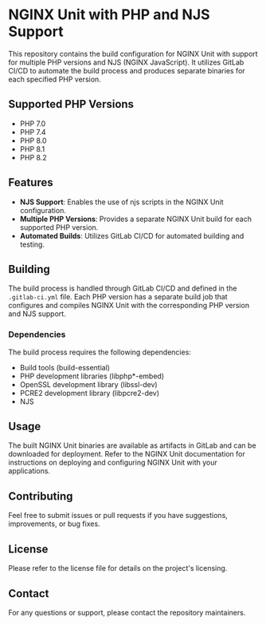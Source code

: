 # NGINX Unit with PHP and NJS Support

This repository contains the build configuration for NGINX Unit with support for multiple PHP versions and NJS (NGINX JavaScript). It utilizes GitLab CI/CD to automate the build process and produces separate binaries for each specified PHP version.

## Supported PHP Versions

- PHP 7.0
- PHP 7.4
- PHP 8.0
- PHP 8.1
- PHP 8.2

## Features

- **NJS Support**: Enables the use of njs scripts in the NGINX Unit configuration.
- **Multiple PHP Versions**: Provides a separate NGINX Unit build for each supported PHP version.
- **Automated Builds**: Utilizes GitLab CI/CD for automated building and testing.

## Building

The build process is handled through GitLab CI/CD and defined in the `.gitlab-ci.yml` file. Each PHP version has a separate build job that configures and compiles NGINX Unit with the corresponding PHP version and NJS support.

### Dependencies

The build process requires the following dependencies:

- Build tools (build-essential)
- PHP development libraries (libphp*-embed)
- OpenSSL development library (libssl-dev)
- PCRE2 development library (libpcre2-dev)
- NJS

## Usage

The built NGINX Unit binaries are available as artifacts in GitLab and can be downloaded for deployment. Refer to the NGINX Unit documentation for instructions on deploying and configuring NGINX Unit with your applications.

## Contributing

Feel free to submit issues or pull requests if you have suggestions, improvements, or bug fixes.

## License

Please refer to the license file for details on the project's licensing.

## Contact

For any questions or support, please contact the repository maintainers.
